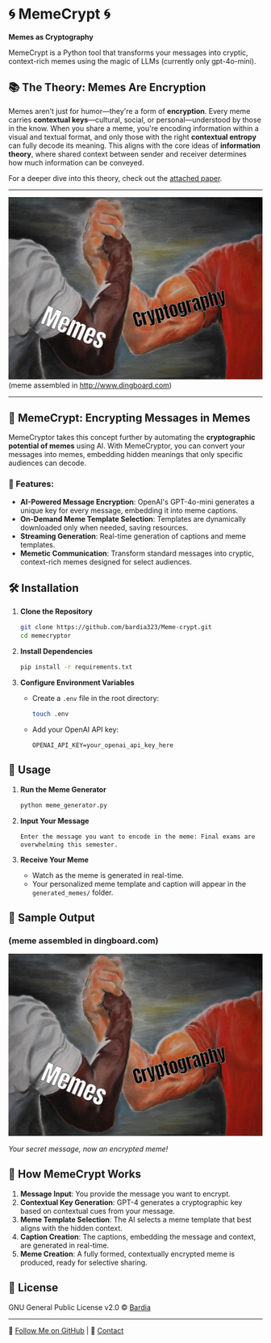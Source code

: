 # 🌀 MemeCrypt 🌀

**Memes as Cryptography**

MemeCrypt is a Python tool that transforms your messages into cryptic, context-rich memes using the magic of LLMs (currently only gpt-4o-mini).


## 📚 The Theory: Memes Are Encryption

Memes aren’t just for humor—they're a form of **encryption**. Every meme carries **contextual keys**—cultural, social, or personal—understood by those in the know. When you share a meme, you're encoding information within a visual and textual format, and only those with the right **contextual entropy** can fully decode its meaning. This aligns with the core ideas of **information theory**, where shared context between sender and receiver determines how much information can be conveyed.

For a deeper dive into this theory, check out the [attached paper](paper.md).

---

![MemeCryptor Showcase](for_cherished_gangster.png)
(meme assembled in http://www.dingboard.com)

---

## 🚀 MemeCrypt: Encrypting Messages in Memes

MemeCryptor takes this concept further by automating the **cryptographic potential of memes** using AI. With MemeCryptor, you can convert your messages into memes, embedding hidden meanings that only specific audiences can decode.

### 🔑 Features:

- **AI-Powered Message Encryption**: OpenAI's GPT-4o-mini generates a unique key for every message, embedding it into meme captions.
- **On-Demand Meme Template Selection**: Templates are dynamically downloaded only when needed, saving resources.
- **Streaming Generation**: Real-time generation of captions and meme templates.
- **Memetic Communication**: Transform standard messages into cryptic, context-rich memes designed for select audiences.

## 🛠 Installation

1. **Clone the Repository**
    ```bash
    git clone https://github.com/bardia323/Meme-crypt.git
    cd memecryptor
    ```

2. **Install Dependencies**
    ```bash
    pip install -r requirements.txt
    ```

3. **Configure Environment Variables**
    - Create a `.env` file in the root directory:
        ```bash
        touch .env
        ```
    - Add your OpenAI API key:
        ```env
        OPENAI_API_KEY=your_openai_api_key_here
        ```

## 🎯 Usage

1. **Run the Meme Generator**
    ```bash
    python meme_generator.py
    ```

2. **Input Your Message**
    ```
    Enter the message you want to encode in the meme: Final exams are overwhelming this semester.
    ```

3. **Receive Your Meme**
    - Watch as the meme is generated in real-time.
    - Your personalized meme template and caption will appear in the `generated_memes/` folder.

## 📸 Sample Output
### (meme assembled in dingboard.com)
![Generated Meme](for_cherished_gangster.png)

*Your secret message, now an encrypted meme!*

## 🧠 How MemeCrypt Works

1. **Message Input**: You provide the message you want to encrypt.
2. **Contextual Key Generation**: GPT-4 generates a cryptographic key based on contextual cues from your message.
3. **Meme Template Selection**: The AI selects a meme template that best aligns with the hidden context.
4. **Caption Creation**: The captions, embedding the message and context, are generated in real-time.
5. **Meme Creation**: A fully formed, contextually encrypted meme is produced, ready for selective sharing.

## 📜 License

GNU General Public License v2.0 © [Bardia](https://github.com/bardia323)

---

🔗 [Follow Me on GitHub](https://github.com/bardia323) | 📧 [Contact](mailto:bardia.shahrestani@mail.mcgill.ca)
